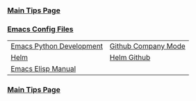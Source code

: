 ### [Main Tips Page](https://github.com/sethfuller/tips/blob/main/tech_tips/README.md)

### [Emacs Config Files](https://github.com/sethfuller/tips/tree/main/config/Emacs)

|                                                                                                        |                                                       |
|--------------------------------------------------------------------------------------------------------|-------------------------------------------------------|
| [Emacs Python Development](https://realpython.com/emacs-the-best-python-editor/)                       | [Github Company Mode](http://company-mode.github.io/) |
| [Helm](http://tuhdo.github.io/helm-intro.html)                                                         | [Helm Github](https://github.com/emacs-helm/helm)     |
| [Emacs Elisp Manual](https://ftp.gnu.org/old-gnu/Manuals/elisp-manual-20-2.5/html_node/elisp_toc.html) |                                                       |

### [Main Tips Page](https://github.com/sethfuller/tips/blob/main/tech_tips/README.md)

